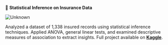 📑 **Statistical Inference on Insurance Data**  

![Unknown](https://github.com/user-attachments/assets/2871475a-d9d1-4190-a7b0-6c630f55dbbf)

Analyzed a dataset of 1,338 insured records using statistical inference techniques. Applied ANOVA, general linear tests, and examined descriptive measures of association to extract insights. Full project available on **[Kaggle](https://https://www.kaggle.com/code/emmanueldjegou/regression-analysis-for-insurance-charges)**.


